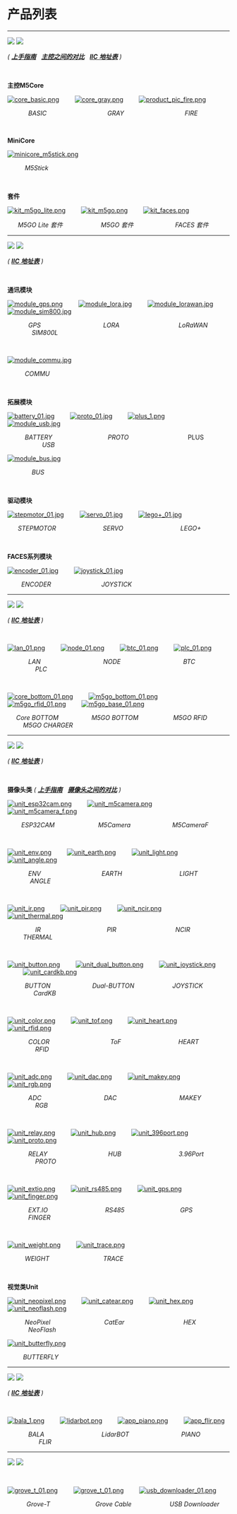 # 产品列表

***

<img src='assets/img/product_pics/icon_core.png'> <img src='assets/img/product_pics/core_zh_CN.png'>

*( **[上手指南](zh_CN/qs)**&nbsp;&nbsp;&nbsp;**[主控之间的对比](https://github.com/m5stack/M5-Schematic/blob/master/Core/hardware_difference_between_cores_zh_CN.md)**&nbsp;&nbsp;&nbsp;**[IIC 地址表](https://shimo.im/sheets/GWkjHV3XyCCgwDpQ)** )*

&nbsp;

**主控M5Core**

[![core_basic.png](https://m5stack.oss-cn-shenzhen.aliyuncs.com/image/m5-docs_homepage/core/core_basic_01.png)](zh_CN/core/basic)&nbsp;&nbsp;&nbsp;&nbsp;&nbsp;&nbsp;&nbsp;&nbsp;&nbsp;[![core_gray.png](https://m5stack.oss-cn-shenzhen.aliyuncs.com/image/m5-docs_homepage/core/core_gray_01.png)](zh_CN/core/gray)&nbsp;&nbsp;&nbsp;&nbsp;&nbsp;&nbsp;&nbsp;&nbsp;&nbsp;[![product_pic_fire.png](https://m5stack.oss-cn-shenzhen.aliyuncs.com/image/m5-docs_homepage/core/core_fire_01.png)](zh_CN/core/fire)

&nbsp; &nbsp; &nbsp; &nbsp; &nbsp; &nbsp; *BASIC*&nbsp; &nbsp; &nbsp; &nbsp; &nbsp; &nbsp; &nbsp; &nbsp; &nbsp; &nbsp; &nbsp; &nbsp; &nbsp; &nbsp; &nbsp; &nbsp; &nbsp; &nbsp;*GRAY*&nbsp; &nbsp; &nbsp; &nbsp; &nbsp; &nbsp; &nbsp; &nbsp; &nbsp; &nbsp; &nbsp; &nbsp; &nbsp; &nbsp; &nbsp; &nbsp; &nbsp; &nbsp;*FIRE*

&nbsp;

**MiniCore**

[![minicore_m5stick.png](https://m5stack.oss-cn-shenzhen.aliyuncs.com/image/m5-docs_homepage/core/core_m5stick_01.png)](zh_CN/core/m5stick)

&nbsp; &nbsp; &nbsp; &nbsp; &nbsp; *M5Stick*

&nbsp;

**套件**

[![kit_m5go_lite.png](https://m5stack.oss-cn-shenzhen.aliyuncs.com/image/m5-docs_homepage/core/kit_m5go_lite_01.png)](zh_CN/core/m5go_lite)&nbsp;&nbsp;&nbsp;&nbsp;&nbsp;&nbsp;&nbsp;&nbsp;&nbsp;[![kit_m5go.png](https://m5stack.oss-cn-shenzhen.aliyuncs.com/image/m5-docs_homepage/core/kit_m5go_01.png)](zh_CN/core/m5go)&nbsp;&nbsp;&nbsp;&nbsp;&nbsp;&nbsp;&nbsp;&nbsp;&nbsp;[![kit_faces.png](https://m5stack.oss-cn-shenzhen.aliyuncs.com/image/m5-docs_homepage/core/kit_faces_01.png)](zh_CN/core/face_kit)

&nbsp; &nbsp; &nbsp; *M5GO Lite 套件*&nbsp; &nbsp; &nbsp; &nbsp; &nbsp; &nbsp; &nbsp; &nbsp; &nbsp; &nbsp; &nbsp; *M5GO 套件*&nbsp; &nbsp; &nbsp; &nbsp; &nbsp; &nbsp; &nbsp; &nbsp; &nbsp; &nbsp; &nbsp; &nbsp; *FACES 套件*

***

<img src='assets/img/product_pics/icon_module.png'> <img src='assets/img/product_pics/module_zh_CN.png'>

*( **[IIC 地址表](https://shimo.im/sheets/GWkjHV3XyCCgwDpQ)** )*

&nbsp;

**通讯模块**

[![module_gps.png](https://m5stack.oss-cn-shenzhen.aliyuncs.com/image/m5-docs_homepage/module/module_gps_01.png)](zh_CN/module/gps)&nbsp;&nbsp;&nbsp;&nbsp;&nbsp;&nbsp;&nbsp;&nbsp;&nbsp;[![module_lora.jpg](https://m5stack.oss-cn-shenzhen.aliyuncs.com/image/m5-docs_homepage/module/module_lora_01.png)](zh_CN/module/lora)&nbsp;&nbsp;&nbsp;&nbsp;&nbsp;&nbsp;&nbsp;&nbsp;&nbsp;[![module_lorawan.jpg](https://m5stack.oss-cn-shenzhen.aliyuncs.com/image/m5-docs_homepage/module/module_lorawan_01.png)](zh_CN/module/lorawan)&nbsp;&nbsp;&nbsp;&nbsp;&nbsp;&nbsp;&nbsp;&nbsp;&nbsp;[![module_sim800.jpg](https://m5stack.oss-cn-shenzhen.aliyuncs.com/image/m5-docs_homepage/module/module_sim800_01.png)](zh_CN/module/sim800)

&nbsp; &nbsp; &nbsp; &nbsp; &nbsp; &nbsp; *GPS* &nbsp; &nbsp; &nbsp; &nbsp; &nbsp; &nbsp; &nbsp; &nbsp; &nbsp; &nbsp; &nbsp; &nbsp; &nbsp; &nbsp; &nbsp; &nbsp; &nbsp; &nbsp;*LORA*&nbsp; &nbsp; &nbsp; &nbsp; &nbsp; &nbsp; &nbsp; &nbsp; &nbsp; &nbsp; &nbsp; &nbsp; &nbsp; &nbsp; &nbsp; &nbsp; &nbsp; *LoRaWAN*&nbsp; &nbsp; &nbsp; &nbsp; &nbsp; &nbsp; &nbsp; &nbsp; &nbsp; &nbsp; &nbsp; &nbsp; &nbsp; *SIM800L*

&nbsp;

[![module_commu.jpg](https://m5stack.oss-cn-shenzhen.aliyuncs.com/image/m5-docs_homepage/module/module_commu_01.png)](zh_CN/module/commu)

&nbsp; &nbsp; &nbsp; &nbsp; &nbsp; *COMMU*

&nbsp;

**拓展模块**

[![battery_01.jpg](https://m5stack.oss-cn-shenzhen.aliyuncs.com/image/m5-docs_homepage/module/module_battery_01.png)](zh_CN/module/battery)&nbsp;&nbsp;&nbsp;&nbsp;&nbsp;&nbsp;&nbsp;&nbsp;&nbsp;[![proto_01.jpg](https://m5stack.oss-cn-shenzhen.aliyuncs.com/image/m5-docs_homepage/module/module_proto_01.png)](zh_CN/module/proto)&nbsp;&nbsp;&nbsp;&nbsp;&nbsp;&nbsp;&nbsp;&nbsp;&nbsp;[![plus_1.png](https://m5stack.oss-cn-shenzhen.aliyuncs.com/image/m5-docs_homepage/module/module_plus_01.png)](zh_CN/module/plus)&nbsp;&nbsp;&nbsp;&nbsp;&nbsp;&nbsp;&nbsp;&nbsp;&nbsp;[![module_usb.jpg](https://m5stack.oss-cn-shenzhen.aliyuncs.com/image/m5-docs_homepage/module/module_usb_01.png)](zh_CN/module/usb)

&nbsp; &nbsp; &nbsp; &nbsp; &nbsp; *BATTERY*&nbsp; &nbsp; &nbsp; &nbsp; &nbsp; &nbsp; &nbsp; &nbsp; &nbsp; &nbsp; &nbsp; &nbsp; &nbsp; &nbsp; &nbsp; &nbsp; *PROTO*&nbsp; &nbsp; &nbsp; &nbsp; &nbsp; &nbsp; &nbsp; &nbsp; &nbsp; &nbsp; &nbsp; &nbsp; &nbsp; &nbsp; &nbsp; &nbsp; &nbsp; PLUS&nbsp; &nbsp; &nbsp; &nbsp; &nbsp; &nbsp; &nbsp; &nbsp; &nbsp; &nbsp; &nbsp; &nbsp; &nbsp; &nbsp; &nbsp; &nbsp; &nbsp; *USB*

[![module_bus.jpg](https://m5stack.oss-cn-shenzhen.aliyuncs.com/image/m5-docs_homepage/module/module_bus_01.png)](zh_CN/module/bus)

&nbsp; &nbsp; &nbsp; &nbsp; &nbsp; &nbsp; &nbsp; *BUS*

&nbsp;

**驱动模块**

[![stepmotor_01.jpg](https://m5stack.oss-cn-shenzhen.aliyuncs.com/image/m5-docs_homepage/module/module_stepmotor_01.png)](zh_CN/module/stepmotor)&nbsp;&nbsp;&nbsp;&nbsp;&nbsp;&nbsp;&nbsp;&nbsp;&nbsp;[![servo_01.jpg](https://m5stack.oss-cn-shenzhen.aliyuncs.com/image/m5-docs_homepage/module/module_servo_01.png)](zh_CN/module/servo)&nbsp;&nbsp;&nbsp;&nbsp;&nbsp;&nbsp;&nbsp;&nbsp;&nbsp;[![lego+_01.jpg](https://m5stack.oss-cn-shenzhen.aliyuncs.com/image/m5-docs_homepage/module/module_lego_plus_01.png)](zh_CN/module/lego_plus)

&nbsp; &nbsp; &nbsp; *STEPMOTOR* &nbsp; &nbsp; &nbsp; &nbsp; &nbsp; &nbsp; &nbsp; &nbsp; &nbsp; &nbsp; &nbsp; &nbsp; &nbsp; *SERVO* &nbsp; &nbsp; &nbsp; &nbsp; &nbsp; &nbsp; &nbsp; &nbsp; &nbsp; &nbsp; &nbsp; &nbsp; &nbsp; &nbsp; &nbsp; &nbsp; *LEGO+*

&nbsp;

**FACES系列模块**

[![encoder_01.jpg](https://m5stack.oss-cn-shenzhen.aliyuncs.com/image/m5-docs_homepage/module/module_encoder_01.png)](zh_CN/module/encoder)&nbsp;&nbsp;&nbsp;&nbsp;&nbsp;&nbsp;&nbsp;&nbsp;&nbsp;[![joystick_01.jpg](https://m5stack.oss-cn-shenzhen.aliyuncs.com/image/m5-docs_homepage/module/module_joystick_01.png)](zh_CN/module/joystick)

&nbsp; &nbsp; &nbsp; &nbsp; *ENCODER* &nbsp; &nbsp; &nbsp; &nbsp; &nbsp; &nbsp; &nbsp; &nbsp; &nbsp; &nbsp; &nbsp; &nbsp; &nbsp; &nbsp; *JOYSTICK*

***

<img src='assets/img/product_pics/icon_base.png'> <img src='assets/img/product_pics/base_zh_CN.png'>

*( **[IIC 地址表](https://shimo.im/sheets/GWkjHV3XyCCgwDpQ)** )*

&nbsp;

[![lan_01.png](https://m5stack.oss-cn-shenzhen.aliyuncs.com/image/m5-docs_homepage/base/base_lan_01.png)](zh_CN/base/lan_base)&nbsp;&nbsp;&nbsp;&nbsp;&nbsp;&nbsp;&nbsp;&nbsp;&nbsp;[![node_01.png](https://m5stack.oss-cn-shenzhen.aliyuncs.com/image/m5-docs_homepage/base/base_node_01.png)](zh_CN/base/node_base)&nbsp;&nbsp;&nbsp;&nbsp;&nbsp;&nbsp;&nbsp;&nbsp;&nbsp;[![btc_01.png](https://m5stack.oss-cn-shenzhen.aliyuncs.com/image/m5-docs_homepage/base/base_btc_01.png)](zh_CN/base/btc_base)&nbsp;&nbsp;&nbsp;&nbsp;&nbsp;&nbsp;&nbsp;&nbsp;&nbsp;[![plc_01.png](https://m5stack.oss-cn-shenzhen.aliyuncs.com/image/m5-docs_homepage/base/base_plc_01.png)](zh_CN/base/plc_base)

&nbsp; &nbsp; &nbsp; &nbsp; &nbsp; &nbsp; *LAN* &nbsp; &nbsp; &nbsp; &nbsp; &nbsp; &nbsp; &nbsp; &nbsp; &nbsp; &nbsp; &nbsp; &nbsp; &nbsp; &nbsp; &nbsp; &nbsp; &nbsp; &nbsp;*NODE*&nbsp; &nbsp; &nbsp; &nbsp; &nbsp; &nbsp; &nbsp; &nbsp; &nbsp; &nbsp; &nbsp; &nbsp; &nbsp; &nbsp; &nbsp; &nbsp; &nbsp; &nbsp; *BTC*&nbsp; &nbsp; &nbsp; &nbsp; &nbsp; &nbsp; &nbsp; &nbsp; &nbsp; &nbsp; &nbsp; &nbsp; &nbsp; &nbsp; &nbsp; &nbsp; &nbsp; &nbsp; *PLC*

&nbsp;

[![core_bottom_01.png](https://m5stack.oss-cn-shenzhen.aliyuncs.com/image/m5-docs_homepage/base/base_core_bottom_01.png)](zh_CN/base/core_bottom)&nbsp;&nbsp;&nbsp;&nbsp;&nbsp;&nbsp;&nbsp;&nbsp;&nbsp;[![m5go_bottom_01.png](https://m5stack.oss-cn-shenzhen.aliyuncs.com/image/m5-docs_homepage/base/base_m5go_bottom_01.png)](zh_CN/base/m5go_bottom)&nbsp;&nbsp;&nbsp;&nbsp;&nbsp;&nbsp;&nbsp;&nbsp;&nbsp;[![m5go_rfid_01.png](https://m5stack.oss-cn-shenzhen.aliyuncs.com/image/m5-docs_homepage/base/base_m5go_rfid_01.png)](zh_CN/base/m5go_rfid)&nbsp;&nbsp;&nbsp;&nbsp;&nbsp;&nbsp;&nbsp;&nbsp;&nbsp;[![m5go_base_01.png](https://m5stack.oss-cn-shenzhen.aliyuncs.com/image/m5-docs_homepage/base/base_m5go_base_01.png)](zh_CN/base/m5go_charger)

&nbsp; &nbsp; &nbsp;*Core BOTTOM* &nbsp; &nbsp; &nbsp; &nbsp; &nbsp; &nbsp; &nbsp; &nbsp; &nbsp; *M5GO BOTTOM*&nbsp; &nbsp; &nbsp; &nbsp; &nbsp; &nbsp; &nbsp; &nbsp; &nbsp; &nbsp; *M5GO RFID*&nbsp; &nbsp; &nbsp; &nbsp; &nbsp; &nbsp; &nbsp; &nbsp; &nbsp; &nbsp; &nbsp;*M5GO CHARGER*

***

<img src='assets/img/product_pics/icon_unit.png'> <img src='assets/img/product_pics/unit_zh_CN.png'>

*( **[IIC 地址表](https://shimo.im/sheets/GWkjHV3XyCCgwDpQ)** )*

&nbsp;

**摄像头类** *( **[上手指南](zh_CN/quick_start/m5camera/m5camera_quick_start)**&nbsp;&nbsp;&nbsp;**[摄像头之间的对比](https://github.com/m5stack/M5-Schematic/blob/master/Units/m5camera/CameraComparison_zh_CN.md)** )*

[![unit_esp32cam.png](https://m5stack.oss-cn-shenzhen.aliyuncs.com/image/m5-docs_homepage/unit/unit_esp32cam_01.png)](zh_CN/unit/esp32cam)&nbsp;&nbsp;&nbsp;&nbsp;&nbsp;&nbsp;&nbsp;&nbsp;&nbsp;[![unit_m5camera.png](https://m5stack.oss-cn-shenzhen.aliyuncs.com/image/m5-docs_homepage/unit/unit_m5camera_01.png)](zh_CN/unit/m5camera)&nbsp;&nbsp;&nbsp;&nbsp;&nbsp;&nbsp;&nbsp;&nbsp;&nbsp;[![unit_m5camera_f.png](https://m5stack.oss-cn-shenzhen.aliyuncs.com/image/m5-docs_homepage/unit/unit_m5camera_f_01.png)](zh_CN/unit/m5camera_f)

&nbsp; &nbsp; &nbsp; &nbsp; *ESP32CAM* &nbsp; &nbsp; &nbsp; &nbsp; &nbsp; &nbsp; &nbsp; &nbsp; &nbsp; &nbsp; &nbsp; &nbsp; *M5Camera*&nbsp; &nbsp; &nbsp; &nbsp; &nbsp; &nbsp; &nbsp; &nbsp; &nbsp; &nbsp; &nbsp; &nbsp; *M5CameraF*

&nbsp;

[![unit_env.png](https://m5stack.oss-cn-shenzhen.aliyuncs.com/image/m5-docs_homepage/unit/unit_env_01.png)](zh_CN/unit/env)&nbsp;&nbsp;&nbsp;&nbsp;&nbsp;&nbsp;&nbsp;&nbsp;&nbsp;[![unit_earth.png](https://m5stack.oss-cn-shenzhen.aliyuncs.com/image/m5-docs_homepage/unit/unit_earth_01.png)](zh_CN/unit/earth)&nbsp;&nbsp;&nbsp;&nbsp;&nbsp;&nbsp;&nbsp;&nbsp;&nbsp;[![unit_light.png](https://m5stack.oss-cn-shenzhen.aliyuncs.com/image/m5-docs_homepage/unit/unit_light_01.png)](zh_CN/unit/light)&nbsp;&nbsp;&nbsp;&nbsp;&nbsp;&nbsp;&nbsp;&nbsp;&nbsp;[![unit_angle.png](https://m5stack.oss-cn-shenzhen.aliyuncs.com/image/m5-docs_homepage/unit/unit_angle_01.png)](zh_CN/unit/angle)

&nbsp; &nbsp; &nbsp; &nbsp; &nbsp; &nbsp; *ENV*&nbsp; &nbsp; &nbsp; &nbsp; &nbsp; &nbsp; &nbsp; &nbsp; &nbsp; &nbsp; &nbsp; &nbsp; &nbsp; &nbsp; &nbsp; &nbsp; &nbsp; &nbsp;*EARTH*&nbsp; &nbsp; &nbsp; &nbsp; &nbsp; &nbsp; &nbsp; &nbsp; &nbsp; &nbsp; &nbsp; &nbsp; &nbsp; &nbsp; &nbsp; &nbsp; &nbsp;*LIGHT*&nbsp; &nbsp; &nbsp; &nbsp; &nbsp; &nbsp; &nbsp; &nbsp; &nbsp; &nbsp; &nbsp; &nbsp; &nbsp; &nbsp; &nbsp; &nbsp;*ANGLE*

&nbsp;

[![unit_ir.png](https://m5stack.oss-cn-shenzhen.aliyuncs.com/image/m5-docs_homepage/unit/unit_ir_01.png)](zh_CN/unit/ir)&nbsp;&nbsp;&nbsp;&nbsp;&nbsp;&nbsp;&nbsp;&nbsp;&nbsp;[![unit_pir.png](https://m5stack.oss-cn-shenzhen.aliyuncs.com/image/m5-docs_homepage/unit/unit_pir_01.png)](zh_CN/unit/pir)&nbsp;&nbsp;&nbsp;&nbsp;&nbsp;&nbsp;&nbsp;&nbsp;&nbsp;[![unit_ncir.png](https://m5stack.oss-cn-shenzhen.aliyuncs.com/image/m5-docs_homepage/unit/unit_ncir_01.png)](zh_CN/unit/ncir)&nbsp;&nbsp;&nbsp;&nbsp;&nbsp;&nbsp;&nbsp;&nbsp;&nbsp;[![unit_thermal.png](https://m5stack.oss-cn-shenzhen.aliyuncs.com/image/m5-docs_homepage/unit/unit_thermal_01.png)](zh_CN/unit/thermal)

&nbsp; &nbsp; &nbsp; &nbsp; &nbsp; &nbsp; &nbsp; &nbsp; *IR*&nbsp; &nbsp; &nbsp; &nbsp; &nbsp; &nbsp; &nbsp; &nbsp; &nbsp; &nbsp; &nbsp; &nbsp; &nbsp; &nbsp; &nbsp; &nbsp; &nbsp; &nbsp; &nbsp; *PIR*&nbsp; &nbsp; &nbsp; &nbsp; &nbsp; &nbsp; &nbsp; &nbsp; &nbsp; &nbsp; &nbsp; &nbsp; &nbsp; &nbsp; &nbsp; &nbsp; &nbsp; *NCIR*&nbsp; &nbsp; &nbsp; &nbsp; &nbsp; &nbsp; &nbsp; &nbsp; &nbsp; &nbsp; &nbsp; &nbsp; &nbsp; &nbsp; &nbsp; &nbsp;*THERMAL*

&nbsp;

[![unit_button.png](https://m5stack.oss-cn-shenzhen.aliyuncs.com/image/m5-docs_homepage/unit/unit_button_01.png)](zh_CN/unit/button)&nbsp;&nbsp;&nbsp;&nbsp;&nbsp;&nbsp;&nbsp;&nbsp;&nbsp;[![unit_dual_button.png](https://m5stack.oss-cn-shenzhen.aliyuncs.com/image/m5-docs_homepage/unit/unit_dual_button_01.png)](zh_CN/unit/dual_button)&nbsp;&nbsp;&nbsp;&nbsp;&nbsp;&nbsp;&nbsp;&nbsp;&nbsp;[![unit_joystick.png](https://m5stack.oss-cn-shenzhen.aliyuncs.com/image/m5-docs_homepage/unit/unit_joystick_01.png)](zh_CN/unit/joystick)&nbsp;&nbsp;&nbsp;&nbsp;&nbsp;&nbsp;&nbsp;&nbsp;&nbsp;[![unit_cardkb.png](https://m5stack.oss-cn-shenzhen.aliyuncs.com/image/m5-docs_homepage/unit/unit_cardkb_01.png)](zh_CN/unit/cardkb)

&nbsp; &nbsp; &nbsp; &nbsp; &nbsp; *BUTTON*&nbsp; &nbsp; &nbsp; &nbsp; &nbsp; &nbsp; &nbsp; &nbsp; &nbsp; &nbsp; &nbsp; &nbsp; *Dual-BUTTON*&nbsp; &nbsp; &nbsp; &nbsp; &nbsp; &nbsp; &nbsp; &nbsp; &nbsp; &nbsp; &nbsp; *JOYSTICK*&nbsp; &nbsp; &nbsp; &nbsp; &nbsp; &nbsp; &nbsp; &nbsp; &nbsp; &nbsp; &nbsp; &nbsp; &nbsp; &nbsp; &nbsp; &nbsp;*CardKB*

&nbsp;

[![unit_color.png](https://m5stack.oss-cn-shenzhen.aliyuncs.com/image/m5-docs_homepage/unit/unit_color_01.png)](zh_CN/unit/color)&nbsp;&nbsp;&nbsp;&nbsp;&nbsp;&nbsp;&nbsp;&nbsp;&nbsp;[![unit_tof.png](https://m5stack.oss-cn-shenzhen.aliyuncs.com/image/m5-docs_homepage/unit/unit_tof_01.png)](zh_CN/unit/tof)&nbsp;&nbsp;&nbsp;&nbsp;&nbsp;&nbsp;&nbsp;&nbsp;&nbsp;[![unit_heart.png](https://m5stack.oss-cn-shenzhen.aliyuncs.com/image/m5-docs_homepage/unit/unit_heart_01.png)](zh_CN/unit/heart)&nbsp;&nbsp;&nbsp;&nbsp;&nbsp;&nbsp;&nbsp;&nbsp;&nbsp;[![unit_rfid.png](https://m5stack.oss-cn-shenzhen.aliyuncs.com/image/m5-docs_homepage/unit/unit_rfid_01.png)](zh_CN/unit/rfid)

&nbsp; &nbsp; &nbsp; &nbsp; &nbsp; &nbsp; *COLOR*&nbsp; &nbsp; &nbsp; &nbsp; &nbsp; &nbsp; &nbsp; &nbsp; &nbsp; &nbsp; &nbsp; &nbsp; &nbsp; &nbsp; &nbsp; &nbsp; &nbsp; &nbsp;*ToF*&nbsp; &nbsp; &nbsp; &nbsp; &nbsp; &nbsp; &nbsp; &nbsp; &nbsp; &nbsp; &nbsp; &nbsp; &nbsp; &nbsp; &nbsp; &nbsp; &nbsp;*HEART*&nbsp; &nbsp; &nbsp; &nbsp; &nbsp; &nbsp; &nbsp; &nbsp; &nbsp; &nbsp; &nbsp; &nbsp; &nbsp; &nbsp; &nbsp; &nbsp; &nbsp; *RFID*

&nbsp;

[![unit_adc.png](https://m5stack.oss-cn-shenzhen.aliyuncs.com/image/m5-docs_homepage/unit/unit_adc_01.png)](zh_CN/unit/adc)&nbsp;&nbsp;&nbsp;&nbsp;&nbsp;&nbsp;&nbsp;&nbsp;&nbsp;[![unit_dac.png](https://m5stack.oss-cn-shenzhen.aliyuncs.com/image/m5-docs_homepage/unit/unit_dac_01.png)](zh_CN/unit/dac)&nbsp;&nbsp;&nbsp;&nbsp;&nbsp;&nbsp;&nbsp;&nbsp;&nbsp;[![unit_makey.png](https://m5stack.oss-cn-shenzhen.aliyuncs.com/image/m5-docs_homepage/unit/unit_makey_01.png)](zh_CN/unit/makey)&nbsp;&nbsp;&nbsp;&nbsp;&nbsp;&nbsp;&nbsp;&nbsp;&nbsp;[![unit_rgb.png](https://m5stack.oss-cn-shenzhen.aliyuncs.com/image/m5-docs_homepage/unit/unit_rgb_01.png)](zh_CN/unit/rgb)

&nbsp; &nbsp; &nbsp; &nbsp; &nbsp; &nbsp; *ADC*&nbsp; &nbsp; &nbsp; &nbsp; &nbsp; &nbsp; &nbsp; &nbsp; &nbsp; &nbsp; &nbsp; &nbsp; &nbsp; &nbsp; &nbsp; &nbsp; &nbsp; &nbsp; *DAC*&nbsp; &nbsp; &nbsp; &nbsp; &nbsp; &nbsp; &nbsp; &nbsp; &nbsp; &nbsp; &nbsp; &nbsp; &nbsp; &nbsp; &nbsp; &nbsp; &nbsp; &nbsp; *MAKEY*&nbsp; &nbsp; &nbsp; &nbsp; &nbsp; &nbsp; &nbsp; &nbsp; &nbsp; &nbsp; &nbsp; &nbsp; &nbsp; &nbsp; &nbsp; &nbsp; *RGB*

&nbsp;

[![unit_relay.png](https://m5stack.oss-cn-shenzhen.aliyuncs.com/image/m5-docs_homepage/unit/unit_relay_01.png)](zh_CN/unit/relay)&nbsp;&nbsp;&nbsp;&nbsp;&nbsp;&nbsp;&nbsp;&nbsp;&nbsp;[![unit_hub.png](https://m5stack.oss-cn-shenzhen.aliyuncs.com/image/m5-docs_homepage/unit/unit_hub_01.png)](zh_CN/unit/hub)&nbsp;&nbsp;&nbsp;&nbsp;&nbsp;&nbsp;&nbsp;&nbsp;&nbsp;[![unit_396port.png](https://m5stack.oss-cn-shenzhen.aliyuncs.com/image/m5-docs_homepage/unit/unit_396port_01.png)](zh_CN/unit/396port)&nbsp;&nbsp;&nbsp;&nbsp;&nbsp;&nbsp;&nbsp;&nbsp;&nbsp;[![unit_proto.png](https://m5stack.oss-cn-shenzhen.aliyuncs.com/image/m5-docs_homepage/unit/unit_proto_01.png)](zh_CN/unit/proto)

&nbsp; &nbsp; &nbsp; &nbsp; &nbsp; &nbsp; *RELAY*&nbsp; &nbsp; &nbsp; &nbsp; &nbsp; &nbsp; &nbsp; &nbsp; &nbsp; &nbsp; &nbsp; &nbsp; &nbsp; &nbsp; &nbsp; &nbsp; &nbsp; &nbsp;*HUB*&nbsp; &nbsp; &nbsp; &nbsp; &nbsp; &nbsp; &nbsp; &nbsp; &nbsp; &nbsp; &nbsp; &nbsp; &nbsp; &nbsp; &nbsp; &nbsp; &nbsp;*3.96Port*&nbsp; &nbsp; &nbsp; &nbsp; &nbsp; &nbsp; &nbsp; &nbsp; &nbsp; &nbsp; &nbsp; &nbsp; &nbsp; &nbsp; &nbsp; *PROTO*

&nbsp;

[![unit_extio.png](https://m5stack.oss-cn-shenzhen.aliyuncs.com/image/m5-docs_homepage/unit/unit_extio_01.png)](zh_CN/unit/extio)&nbsp;&nbsp;&nbsp;&nbsp;&nbsp;&nbsp;&nbsp;&nbsp;&nbsp;[![unit_rs485.png](https://m5stack.oss-cn-shenzhen.aliyuncs.com/image/m5-docs_homepage/unit/unit_rs485_01.png)](zh_CN/unit/rs485)&nbsp;&nbsp;&nbsp;&nbsp;&nbsp;&nbsp;&nbsp;&nbsp;&nbsp;[![unit_gps.png](https://m5stack.oss-cn-shenzhen.aliyuncs.com/image/m5-docs_homepage/unit/unit_gps_01.png)](zh_CN/unit/gps)&nbsp;&nbsp;&nbsp;&nbsp;&nbsp;&nbsp;&nbsp;&nbsp;&nbsp;[![unit_finger.png](https://m5stack.oss-cn-shenzhen.aliyuncs.com/image/m5-docs_homepage/unit/unit_finger_01.png)](zh_CN/unit/finger)

&nbsp; &nbsp; &nbsp; &nbsp; &nbsp; &nbsp; *EXT.IO*&nbsp; &nbsp; &nbsp; &nbsp; &nbsp; &nbsp; &nbsp; &nbsp; &nbsp; &nbsp; &nbsp; &nbsp; &nbsp; &nbsp; &nbsp; &nbsp; &nbsp;*RS485*&nbsp; &nbsp; &nbsp; &nbsp; &nbsp; &nbsp; &nbsp; &nbsp; &nbsp; &nbsp; &nbsp; &nbsp; &nbsp; &nbsp; &nbsp; &nbsp; *GPS*&nbsp; &nbsp; &nbsp; &nbsp; &nbsp; &nbsp; &nbsp; &nbsp; &nbsp; &nbsp; &nbsp; &nbsp; &nbsp; &nbsp; &nbsp; &nbsp; &nbsp; *FINGER*

&nbsp;

[![unit_weight.png](https://m5stack.oss-cn-shenzhen.aliyuncs.com/image/m5-docs_homepage/unit/unit_weight_01.png)](zh_CN/unit/weight)&nbsp;&nbsp;&nbsp;&nbsp;&nbsp;&nbsp;&nbsp;&nbsp;&nbsp;[![unit_trace.png](https://m5stack.oss-cn-shenzhen.aliyuncs.com/image/m5-docs_homepage/unit/unit_trace_01.png)](zh_CN/unit/trace)

&nbsp; &nbsp; &nbsp; &nbsp; &nbsp; *WEIGHT*&nbsp; &nbsp; &nbsp; &nbsp; &nbsp; &nbsp; &nbsp; &nbsp; &nbsp; &nbsp; &nbsp; &nbsp; &nbsp; &nbsp; &nbsp; &nbsp;*TRACE*

&nbsp;

**视觉类Unit**

[![unit_neopixel.png](https://m5stack.oss-cn-shenzhen.aliyuncs.com/image/m5-docs_homepage/unit/unit_neopixel_01.png)](zh_CN/unit/neopixel)&nbsp;&nbsp;&nbsp;&nbsp;&nbsp;&nbsp;&nbsp;&nbsp;&nbsp;[![unit_catear.png](https://m5stack.oss-cn-shenzhen.aliyuncs.com/image/m5-docs_homepage/unit/unit_catear_01.png)](zh_CN/unit/catear)&nbsp;&nbsp;&nbsp;&nbsp;&nbsp;&nbsp;&nbsp;&nbsp;&nbsp;[![unit_hex.png](https://m5stack.oss-cn-shenzhen.aliyuncs.com/image/m5-docs_homepage/unit/unit_hex_01.png)](zh_CN/unit/hex)&nbsp;&nbsp;&nbsp;&nbsp;&nbsp;&nbsp;&nbsp;&nbsp;&nbsp;[![unit_neoflash.png](https://m5stack.oss-cn-shenzhen.aliyuncs.com/image/m5-docs_homepage/unit/unit_neoflash_01.png)](zh_CN/unit/neoflash)

&nbsp; &nbsp; &nbsp; &nbsp; &nbsp; *NeoPixel*&nbsp; &nbsp; &nbsp; &nbsp; &nbsp; &nbsp; &nbsp; &nbsp; &nbsp; &nbsp; &nbsp; &nbsp; &nbsp; &nbsp; &nbsp; &nbsp;*CatEar*&nbsp; &nbsp; &nbsp; &nbsp; &nbsp; &nbsp; &nbsp; &nbsp; &nbsp; &nbsp; &nbsp; &nbsp; &nbsp; &nbsp; &nbsp; &nbsp; &nbsp; *HEX*&nbsp; &nbsp; &nbsp; &nbsp; &nbsp; &nbsp; &nbsp; &nbsp; &nbsp; &nbsp; &nbsp; &nbsp; &nbsp; &nbsp; &nbsp; &nbsp; *NeoFlash*

[![unit_butterfly.png](https://m5stack.oss-cn-shenzhen.aliyuncs.com/image/m5-docs_homepage/unit/unit_butterfly_01.png)](zh_CN/unit/butterfly)

&nbsp; &nbsp; &nbsp; &nbsp; &nbsp;*BUTTERFLY*

***

<img src='assets/img/product_pics/icon_app.png'> <img src='assets/img/product_pics/application_zh_CN.png'>

*( **[IIC 地址表](https://shimo.im/sheets/GWkjHV3XyCCgwDpQ)** )*

&nbsp;

[![bala_1.png](https://m5stack.oss-cn-shenzhen.aliyuncs.com/image/m5-docs_homepage/app/app_bala_01.png)](zh_CN/app/bala)&nbsp;&nbsp;&nbsp;&nbsp;&nbsp;&nbsp;&nbsp;&nbsp;&nbsp;[![lidarbot.png](https://m5stack.oss-cn-shenzhen.aliyuncs.com/image/m5-docs_homepage/app/app_lidarbot_01.png)](zh_CN/app/lidarbot)&nbsp;&nbsp;&nbsp;&nbsp;&nbsp;&nbsp;&nbsp;&nbsp;&nbsp;[![app_piano.png](https://m5stack.oss-cn-shenzhen.aliyuncs.com/image/m5-docs_homepage/app/app_piano_01.png)](zh_CN/app/piano)&nbsp;&nbsp;&nbsp;&nbsp;&nbsp;&nbsp;&nbsp;&nbsp;&nbsp;[![app_flir.png](https://m5stack.oss-cn-shenzhen.aliyuncs.com/image/m5-docs_homepage/app/app_flir_01.png)](zh_CN/app/flir)

&nbsp; &nbsp; &nbsp; &nbsp; &nbsp; &nbsp; *BALA*&nbsp; &nbsp; &nbsp; &nbsp; &nbsp; &nbsp; &nbsp; &nbsp; &nbsp; &nbsp; &nbsp; &nbsp; &nbsp; &nbsp; &nbsp; &nbsp; &nbsp;*LidarBOT*&nbsp; &nbsp; &nbsp; &nbsp; &nbsp; &nbsp; &nbsp; &nbsp; &nbsp; &nbsp; &nbsp; &nbsp; &nbsp; &nbsp; &nbsp; *PIANO*&nbsp; &nbsp; &nbsp; &nbsp; &nbsp; &nbsp; &nbsp; &nbsp; &nbsp; &nbsp; &nbsp; &nbsp; &nbsp; &nbsp; &nbsp; &nbsp; &nbsp; *FLIR*

***

<img src='assets/img/product_pics/icon_accessory.png'> <img src='assets/img/product_pics/accessory_zh_CN.png'>

<!-- *( **[IIC 地址表](https://shimo.im/sheets/GWkjHV3XyCCgwDpQ)** )* -->

&nbsp;

[![grove_t_01.png](https://m5stack.oss-cn-shenzhen.aliyuncs.com/image/m5-docs_homepage/accessory/grove_t_01.png)](zh_CN/accessory/converter/grove_t)&nbsp;&nbsp;&nbsp;&nbsp;&nbsp;&nbsp;&nbsp;&nbsp;&nbsp;[![grove_t_01.png](https://m5stack.oss-cn-shenzhen.aliyuncs.com/image/m5-docs_homepage/accessory/grove_cable_01.png)](zh_CN/accessory/cable/grove_cable)&nbsp;&nbsp;&nbsp;&nbsp;&nbsp;&nbsp;&nbsp;&nbsp;&nbsp;[![usb_downloader_01.png](https://m5stack.oss-cn-shenzhen.aliyuncs.com/image/m5-docs_homepage/tool/usb_downloader_01.png)](zh_CN/tool/usb_downloader)

&nbsp; &nbsp; &nbsp; &nbsp; &nbsp; &nbsp;*Grove-T*&nbsp; &nbsp; &nbsp; &nbsp; &nbsp; &nbsp; &nbsp; &nbsp; &nbsp; &nbsp; &nbsp; &nbsp; &nbsp; *Grove Cable*&nbsp; &nbsp; &nbsp; &nbsp; &nbsp; &nbsp; &nbsp; &nbsp; &nbsp; &nbsp; &nbsp; *USB Downloader*

<!-- GitHub Buttons -->
<script async defer src="https://buttons.github.io/buttons.js"></script>
